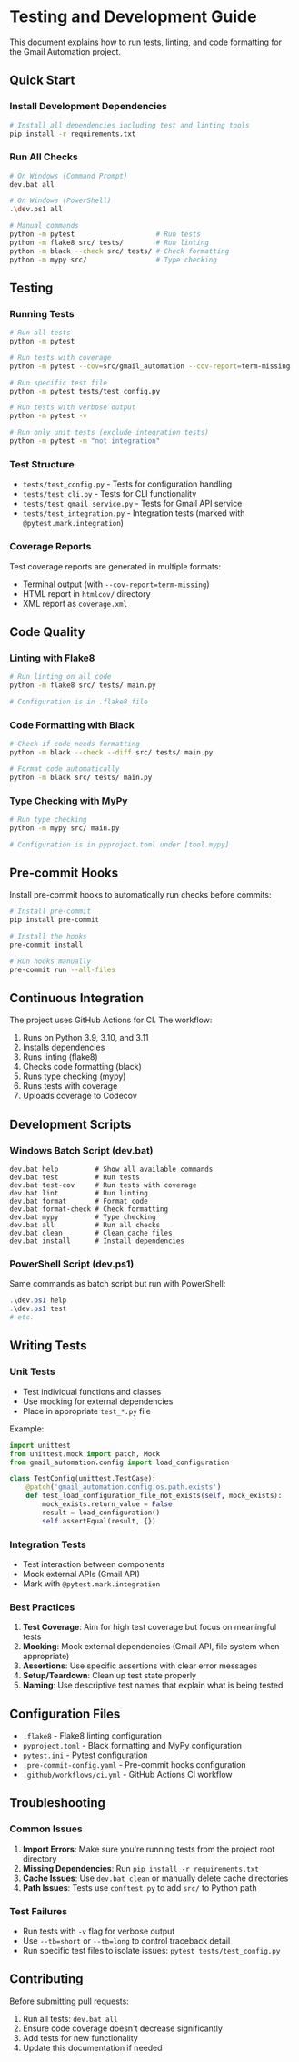 # Testing and Development Guide

This document explains how to run tests, linting, and code formatting for the Gmail Automation project.

## Quick Start

### Install Development Dependencies

```bash
# Install all dependencies including test and linting tools
pip install -r requirements.txt
```

### Run All Checks

```bash
# On Windows (Command Prompt)
dev.bat all

# On Windows (PowerShell)
.\dev.ps1 all

# Manual commands
python -m pytest                    # Run tests
python -m flake8 src/ tests/        # Run linting
python -m black --check src/ tests/ # Check formatting
python -m mypy src/                 # Type checking
```

## Testing

### Running Tests

```bash
# Run all tests
python -m pytest

# Run tests with coverage
python -m pytest --cov=src/gmail_automation --cov-report=term-missing

# Run specific test file
python -m pytest tests/test_config.py

# Run tests with verbose output
python -m pytest -v

# Run only unit tests (exclude integration tests)
python -m pytest -m "not integration"
```

### Test Structure

- `tests/test_config.py` - Tests for configuration handling
- `tests/test_cli.py` - Tests for CLI functionality
- `tests/test_gmail_service.py` - Tests for Gmail API service
- `tests/test_integration.py` - Integration tests (marked with `@pytest.mark.integration`)

### Coverage Reports

Test coverage reports are generated in multiple formats:

- Terminal output (with `--cov-report=term-missing`)
- HTML report in `htmlcov/` directory
- XML report as `coverage.xml`

## Code Quality

### Linting with Flake8

```bash
# Run linting on all code
python -m flake8 src/ tests/ main.py

# Configuration is in .flake8 file
```

### Code Formatting with Black

```bash
# Check if code needs formatting
python -m black --check --diff src/ tests/ main.py

# Format code automatically
python -m black src/ tests/ main.py
```

### Type Checking with MyPy

```bash
# Run type checking
python -m mypy src/ main.py

# Configuration is in pyproject.toml under [tool.mypy]
```

## Pre-commit Hooks

Install pre-commit hooks to automatically run checks before commits:

```bash
# Install pre-commit
pip install pre-commit

# Install the hooks
pre-commit install

# Run hooks manually
pre-commit run --all-files
```

## Continuous Integration

The project uses GitHub Actions for CI. The workflow:

1. Runs on Python 3.9, 3.10, and 3.11
2. Installs dependencies
3. Runs linting (flake8)
4. Checks code formatting (black)
5. Runs type checking (mypy)
6. Runs tests with coverage
7. Uploads coverage to Codecov

## Development Scripts

### Windows Batch Script (dev.bat)

```batch
dev.bat help         # Show all available commands
dev.bat test         # Run tests
dev.bat test-cov     # Run tests with coverage
dev.bat lint         # Run linting
dev.bat format       # Format code
dev.bat format-check # Check formatting
dev.bat mypy         # Type checking
dev.bat all          # Run all checks
dev.bat clean        # Clean cache files
dev.bat install      # Install dependencies
```

### PowerShell Script (dev.ps1)

Same commands as batch script but run with PowerShell:

```powershell
.\dev.ps1 help
.\dev.ps1 test
# etc.
```

## Writing Tests

### Unit Tests

- Test individual functions and classes
- Use mocking for external dependencies
- Place in appropriate `test_*.py` file

Example:

```python
import unittest
from unittest.mock import patch, Mock
from gmail_automation.config import load_configuration

class TestConfig(unittest.TestCase):
    @patch('gmail_automation.config.os.path.exists')
    def test_load_configuration_file_not_exists(self, mock_exists):
        mock_exists.return_value = False
        result = load_configuration()
        self.assertEqual(result, {})
```

### Integration Tests

- Test interaction between components
- Mock external APIs (Gmail API)
- Mark with `@pytest.mark.integration`

### Best Practices

1. **Test Coverage**: Aim for high test coverage but focus on meaningful tests
2. **Mocking**: Mock external dependencies (Gmail API, file system when appropriate)
3. **Assertions**: Use specific assertions with clear error messages
4. **Setup/Teardown**: Clean up test state properly
5. **Naming**: Use descriptive test names that explain what is being tested

## Configuration Files

- `.flake8` - Flake8 linting configuration
- `pyproject.toml` - Black formatting and MyPy configuration
- `pytest.ini` - Pytest configuration
- `.pre-commit-config.yaml` - Pre-commit hooks configuration
- `.github/workflows/ci.yml` - GitHub Actions CI workflow

## Troubleshooting

### Common Issues

1. **Import Errors**: Make sure you're running tests from the project root directory
2. **Missing Dependencies**: Run `pip install -r requirements.txt`
3. **Cache Issues**: Use `dev.bat clean` or manually delete cache directories
4. **Path Issues**: Tests use `conftest.py` to add `src/` to Python path

### Test Failures

- Run tests with `-v` flag for verbose output
- Use `--tb=short` or `--tb=long` to control traceback detail
- Run specific test files to isolate issues: `pytest tests/test_config.py`

## Contributing

Before submitting pull requests:

1. Run all tests: `dev.bat all`
2. Ensure code coverage doesn't decrease significantly
3. Add tests for new functionality
4. Update this documentation if needed
